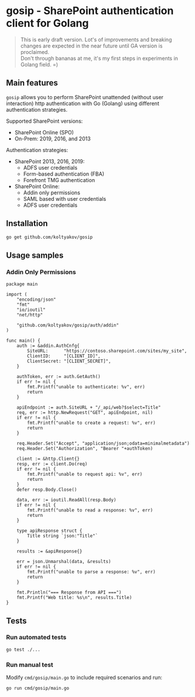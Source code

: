 # gosip - SharePoint authentication client for Golang

> This is early draft version. Lot's of improvements and breaking changes are expected in the near future until GA version is proclaimed.<br>
> Don't through bananas at me, it's my first steps in experiments in Golang field. =)

## Main features

`gosip` allows you to perform SharePoint unattended (without user interaction) http authentication with Go (Golang) using different authentication strategies.

Supported SharePoint versions:

- SharePoint Online (SPO)
- On-Prem: 2019, 2016, and 2013

Authentication strategies:

- SharePoint 2013, 2016, 2019:
  - ADFS user credentials
  - Form-based authentication (FBA)
  - Forefront TMG authentication
- SharePoint Online:
  - Addin only permissions
  - SAML based with user credentials
  - ADFS user credentials

## Installation

```bash
go get github.com/koltyakov/gosip
```

## Usage samples

### Addin Only Permissions

```golang
package main

import (
	"encoding/json"
	"fmt"
	"io/ioutil"
	"net/http"

	"github.com/koltyakov/gosip/auth/addin"
)

func main() {
	auth := &addin.AuthCnfg{
		SiteURL:      "https://contoso.sharepoint.com/sites/my_site",
		ClientID:     "[CLIENT_ID]",
		ClientSecret: "[CLIENT_SECRET]",
	}

	authToken, err := auth.GetAuth()
	if err != nil {
		fmt.Printf("unable to authenticate: %v", err)
		return
	}

	apiEndpoint := auth.SiteURL + "/_api/web?$select=Title"
	req, err := http.NewRequest("GET", apiEndpoint, nil)
	if err != nil {
		fmt.Printf("unable to create a request: %v", err)
		return
	}

	req.Header.Set("Accept", "application/json;odata=minimalmetadata")
	req.Header.Set("Authorization", "Bearer "+authToken)

	client := &http.Client{}
	resp, err := client.Do(req)
	if err != nil {
		fmt.Printf("unable to request api: %v", err)
		return
	}
	defer resp.Body.Close()

	data, err := ioutil.ReadAll(resp.Body)
	if err != nil {
		fmt.Printf("unable to read a response: %v", err)
		return
	}

	type apiResponse struct {
		Title string `json:"Title"`
	}

	results := &apiResponse{}

	err = json.Unmarshal(data, &results)
	if err != nil {
		fmt.Printf("unable to parse a response: %v", err)
		return
	}

	fmt.Println("=== Response from API ===")
	fmt.Printf("Web title: %s\n", results.Title)
}
```

## Tests

### Run automated tests

```bash
go test ./...
```

### Run manual test

Modify `cmd/gosip/main.go` to include required scenarios and run:

```bash
go run cmd/gosip/main.go
```